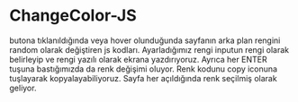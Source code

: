 # ChangeColor-JS
butona tıklanıldığında veya hover olunduğunda sayfanın arka plan rengini random olarak değiştiren js kodları. 
Ayarladığımız rengi inputun rengi olarak belirleyip ve rengi yazılı olarak ekrana yazdırıyoruz.
Ayrıca her ENTER tuşuna bastığımızda da renk değişimi oluyor.
Renk kodunu copy iconuna tuşlayarak kopyalayabiliyoruz.
Sayfa her açıldığında renk seçilmiş olarak geliyor.
